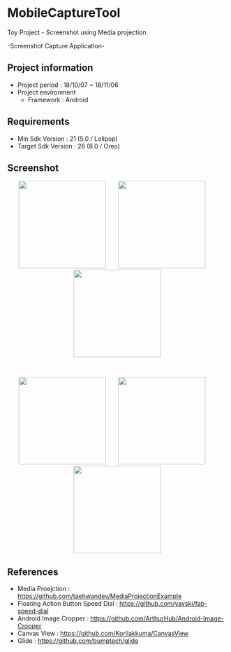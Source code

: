 # MobileCaptureTool
Toy Project - Screenshot using Media projection

-Screenshot Capture Application-

## Project information
  * Project period : 18/10/07 ~ 18/11/06
  * Project environment
    * Framework : Android



## Requirements
  * Min Sdk Version : 21 (5.0 / Lolipop)
  * Target Sdk Version : 26 (8.0 / Oreo)



## Screenshot
  <p align="center">
 <img width="200" src="https://user-images.githubusercontent.com/28249981/48065872-38322f80-e20f-11e8-84df-b4f83d9bc45d.png"/>
 &nbsp;&nbsp;&nbsp;&nbsp;&nbsp;
 <img width="200" src="https://user-images.githubusercontent.com/28249981/48065873-38322f80-e20f-11e8-8bde-5b64bcc50546.png"/>
 &nbsp;&nbsp;&nbsp;&nbsp;&nbsp;
 <img width="200" src="https://user-images.githubusercontent.com/28249981/48260732-e7fddc00-e45f-11e8-81d7-faa940803bca.jpg"/>
</p><br>
<p align="center">
 <img width="200" src="https://user-images.githubusercontent.com/28249981/48065874-38cac600-e20f-11e8-893f-8edc511d24ea.png"/>
 &nbsp;&nbsp;&nbsp;&nbsp;&nbsp;
 <img width="200" src="https://user-images.githubusercontent.com/28249981/48065876-38cac600-e20f-11e8-942e-aac35915cf72.png"/>
 &nbsp;&nbsp;&nbsp;&nbsp;&nbsp;
 <img width="200" src="https://user-images.githubusercontent.com/28249981/48065877-38cac600-e20f-11e8-824b-d5eb9d241e66.png"/>
</p>
  
  
## References
  * Media Proejction : https://github.com/taehwandev/MediaProjectionExample
  * Floating Action Button Speed Dial : https://github.com/yavski/fab-speed-dial
  * Android Image Cropper : https://github.com/ArthurHub/Android-Image-Cropper
  * Canvas View : https://github.com/Korilakkuma/CanvasView
  * Glide : https://github.com/bumptech/glide
